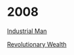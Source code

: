 # 2008

[Industrial Man](03/industrial-man-toffler.html)

[Revolutionary Wealth](03/revolutionary-wealth-toffler.html)

